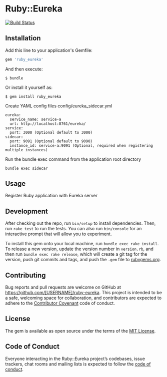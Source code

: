 # Ruby::Eureka

[![Build Status](https://travis-ci.org/harmoney-jianbo/ruby-eureka.svg?branch=master)](https://travis-ci.org/harmoney-jianbo/ruby-eureka)

## Installation

Add this line to your application's Gemfile:

```ruby
gem 'ruby_eureka'
```

And then execute:

    $ bundle

Or install it yourself as:

    $ gem install ruby_eureka

Create YAML config files config/eureka_sidecar.yml

    eureka:
      service_name: service-a
      url: http://localhost:8761/eureka/
    service:
      port: 3000 (Optional default to 3000)
    sidecar:
      port: 9091 (Optional default to 9090)
      instance_id: service-a:9091 (Optional, required when registering multiple instances)

Run the bundle exec command from the application root directory

    bundle exec sidecar

## Usage

Register Ruby application with Eureka server

## Development

After checking out the repo, run `bin/setup` to install dependencies. Then, run `rake test` to run the tests. You can also run `bin/console` for an interactive prompt that will allow you to experiment.

To install this gem onto your local machine, run `bundle exec rake install`. To release a new version, update the version number in `version.rb`, and then run `bundle exec rake release`, which will create a git tag for the version, push git commits and tags, and push the `.gem` file to [rubygems.org](https://rubygems.org).

## Contributing

Bug reports and pull requests are welcome on GitHub at https://github.com/[USERNAME]/ruby-eureka. This project is intended to be a safe, welcoming space for collaboration, and contributors are expected to adhere to the [Contributor Covenant](http://contributor-covenant.org) code of conduct.

## License

The gem is available as open source under the terms of the [MIT License](https://opensource.org/licenses/MIT).

## Code of Conduct

Everyone interacting in the Ruby::Eureka project’s codebases, issue trackers, chat rooms and mailing lists is expected to follow the [code of conduct](https://github.com/[USERNAME]/ruby-eureka/blob/master/CODE_OF_CONDUCT.md).
